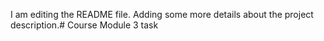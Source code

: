 I am editing the README file. Adding some more details about the project description.# Course
Module 3 task
